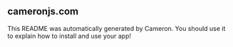 ## cameronjs.com

This README was automatically generated by Cameron. You should use it to explain how to install
and use your app!
